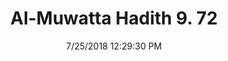 ---
title        : "Al-Muwatta Hadith 9. 72"
date         : 7/25/2018 12:29:30 PM
draft        : false
type         : "hadith"
layout       : "hadith"
BookCode     : "AMH"
VolumeNumber : "9"
HadithNumber : "72"
categories  :  ["Prayer, Shortening - How to Do the Prayer in General"]
---